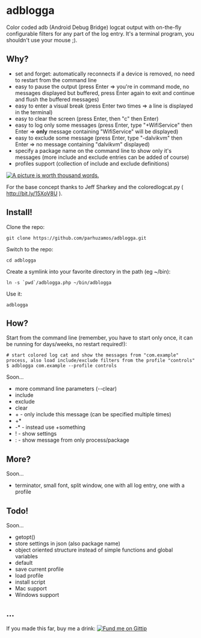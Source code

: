 adblogga
========

Color coded adb (Android Debug Bridge) logcat output with on-the-fly configurable filters for any part of the log entry. It's a terminal program, you shouldn't use your mouse ;).

Why?
----

* set and forget: automatically reconnects if a device is removed, no need to restart from the command line
* easy to pause the output (press Enter => you're in command mode, no messages displayed but buffered, press Enter again to exit and continue and flush the buffered messages)
* easy to enter a visual break (press Enter two times => a line is displayed in the terminal)
* easy to clear the screen (press Enter, then "c" then Enter)
* easy to log only some messages (press Enter, type "+WifiService" then Enter => **only** message containing "WifiService" will be displayed)
* easy to exclude some message (press Enter, type "-dalvikvm" then Enter => no message containing "dalvikvm" displayed)
* specify a package name on the command line to show only it's messages (more include and exclude entries can be added of course)
* profiles support (collection of include and exclude definitions)

[![A picture is worth thousand words.](http://parhuzamos.github.io/adblogga/images/20130728225034-420481645.png)](#)

For the base concept thanks to Jeff Sharkey and the coloredlogcat.py ( http://bit.ly/15XoV8U ).


Install!
--------

Clone the repo:

	git clone https://github.com/parhuzamos/adblogga.git

Switch to the repo:

	cd adblogga

Create a symlink into your favorite directory in the path (eg ~/bin):

	ln -s `pwd`/adblogga.php ~/bin/adblogga

Use it:

	adblogga



How?
----

Start from the command line (remember, you have to start only once, it can be running for days/weeks, no restart required!):

	# start colored log cat and show the messages from "com.example" process, also load include/exclude filters from the profile "controls"
	$ adblogga com.example --profile controls

Soon...
* more command line parameters (--clear)
* include
* exclude
* clear
* +<string> - only include this <string> message (can be specified multiple times)
* +*
* -* - instead use +something
* ! - show settings
* :<package> - show message from only <package> process/package

More?
-----
Soon...
* terminator, small font, split window, one with all log entry, one with a profile


Todo!
-----
Soon...
* getopt()
* store settings in json (also package name)
* object oriented structure instead of simple functions and global variables
* default
* save current profile
* load profile
* install script
* Mac support
* Windows support

...
---

If you made this far, buy me a drink:
[![Fund me on Gittip](https://s3-eu-west-1.amazonaws.com/com.parhuzamos/adblogga/gittip-logo.png)](https://www.gittip.com/parhuzamos/)
